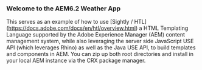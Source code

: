 ### Welcome to the AEM6.2 Weather App

This serves as an example of how to use [Sightly / HTL] (https://docs.adobe.com/docs/en/htl/overview.html) a HTML Templating Language supported by the Adobe Experience Manager (AEM) content management system, while also leveraging the server side JavaScript USE API (which leverages Rhino) as well as the Java USE API, to build templates and components in AEM. You can zip up both root directories and install in your local AEM instance via the CRX package manager.
